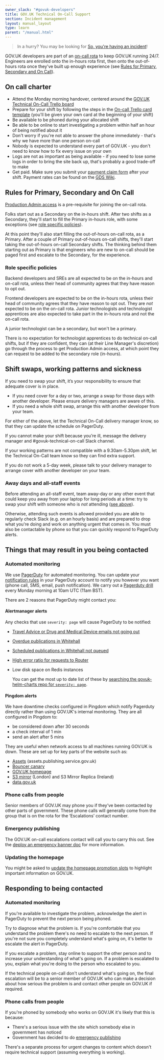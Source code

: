 ```yaml
---
owner_slack: "#govuk-developers"
title: GOV.UK Technical On-Call Support
section: Incident management
layout: manual_layout
type: learn
parent: "/manual.html"
---
```


> In a hurry? You may be looking for [So, you're having an incident][]!

GOV.UK developers are part of an [on-call rota](https://docs.google.com/spreadsheets/d/1OTVm_k6MDdCFN1EFzrKXWu4iIPI7uR9mssI8AMwn7lU/edit) to keep GOV.UK running 24/7. Engineers are enrolled onto the in-hours rota first, then onto the out-of-hours rota once they've built up enough experience (see [Rules for Primary, Secondary and On Call](#rules-for-primary-secondary-and-on-call)).

[So, you're having an incident]: /manual/incident-what-to-do.html

## On call charter

- Attend the Monday morning handover, centered around the [GOV.UK Technical On-Call Trello board](https://trello.com/b/M7UzqXpk)
- Prepare for your shift by following the steps in the [On-call Trello card template](https://trello.com/c/mK6p8hH4/977-on-call-checklist) (you'll be given your own card at the beginning of your shift)
- Be available to be phoned during your allocated shift
- Be able to be online to start investigating a problem within half an hour
  of being notified about it
- Don't worry if you're not able to answer the phone immediately - that's
  why we have more than one person on-call
- Nobody is expected to understand every part of GOV.UK - you don't need to
  know how to fix every issue on your own
- Logs are not as important as being available - if you need to lose some logs
  in order to bring the site back up, that's probably a good trade-off to make
- Get paid. Make sure you submit your [payment claim form][] after your shift.
  Payment rates can be found on the [GDS Wiki][].

[GDS Wiki]: https://sites.google.com/a/digital.cabinet-office.gov.uk/gds/how-to-guides/out-of-hours-allowance
[payment claim form]: https://forms.gle/yvPoANwrsHz8SrL4A

## Rules for Primary, Secondary and On Call

[Production Admin access](/manual/rules-for-getting-production-access.html) is a pre-requisite for joining the on-call rota.

Folks start out as a Secondary on the in-hours shift. After two shifts as a Secondary, they'll start to fill the Primary in-hours role, with some exceptions (see [role specific policies](#role-specific-policies)).

At this point they'll also start filling the out-of-hours on-call rota, as a Primary. After a couple of Primary out-of-hours on-call shifts, they'll start taking the out-of-hours on-call Secondary shifts. The thinking behind them starting out as Primary is that engineers who are new to on-call should be paged first and escalate to the Secondary, for the experience.

### Role specific policies

Backend developers and SREs are all expected to be on the in-hours and on-call rota, unless their head of community agrees that they have reason to opt out.

Frontend developers are expected to be on the in-hours rota, unless their head of community agrees that they have reason to opt out. They are _not_ expected to be on the on-call rota. Junior technologists and technologist apprentices are also expected to take part in the in-hours rota and not the on-call rota.

A junior technologist can be a secondary, but won't be a primary.

There is no expectation for technologist apprentices to do technical on-call shifts, but if they are confident, they can (at their Line Manager's discretion) go through the process to get Production Admin access, at which point they can request to be added to the secondary role (in-hours).

## Shift swaps, working patterns and sickness

If you need to swap your shift, it’s your responsibility to ensure that adequate cover is in place.

- If you need cover for a day or two, arrange a swap for those days with another developer. Please ensure delivery managers are aware of this.
- If you need a whole shift swap, arrange this with another developer from your team.

For either of the above, let the Technical On-Call delivery manager know, so that they can update the schedule on PagerDuty.

If you cannot make your shift because you’re ill, message the delivery manager and #govuk-technical-on-call Slack channel.

If your working patterns are not compatible with a 9.30am-5.30pm shift, let the Technical On-Call team know so they can find extra support.

If you do not work a 5-day week, please talk to your delivery manager to arrange cover with another developer on your team.

### Away days and all-staff events

Before attending an all-staff event, team away-day or any other event that could keep you away from your laptop for long periods at a time: try to swap your shift with someone who is _not_ attending ([see above](#shift-swaps-working-patterns-and-sickness)).

Otherwise, attending such events is allowed provided you are able to regularly check Slack (e.g. on an hourly basis) and are prepared to drop what you're doing and work on anything urgent that comes in. You must also be contactable by phone so that you can quickly respond to PagerDuty alerts.

## Things that may result in you being contacted

### Automated monitoring

We use [PagerDuty](/manual/pagerduty.html)
for automated monitoring. You can update your [notification rules](https://support.pagerduty.com/docs/user-profile#notification-rules)
in your PagerDuty account to notify you however you want (phone call, SMS, email,
push notification). We carry out a [Pagerduty drill](/manual/pagerduty.html#pagerduty-drill) every Monday morning at 10am UTC (11am BST).

There are 2 reasons that PagerDuty might contact you:

#### Alertmanager alerts

Any checks that use `severity: page` will cause PagerDuty to be notified:

- [Travel Advice or Drug and Medical Device emails not going out](/manual/alerts/email-alerts-travel-medical.html)
- [Overdue publications in Whitehall](/manual/alerts/whitehall-scheduled-publishing.html#overdue-publications-in-whitehall)
- [Scheduled publications in Whitehall not queued](/manual/alerts/whitehall-scheduled-publishing.html#scheduled-publications-in-whitehall-not-queued)
- [High error ratio for requests to Router](/manual/alerts/RouterErrorRatioTooHigh.html)
- Low disk space on Redis instances

   You can get the most up to date list of these by [searching the govuk-helm-charts repo for `severity: page`](https://github.com/search?q=repo%3Aalphagov%2Fgovuk-helm-charts%20severity%3A%20page).

#### Pingdom alerts

We have downtime checks configured in Pingdom which notify Pagerduty directly rather
than using GOV.UK's internal monitoring. They are all configured in Pingdom to:

- be considered down after 30 seconds
- a check interval of 1 min
- send an alert after 5 mins

They are useful when network access to all machines running GOV.UK is down. These
are set up for key parts of the website such as:

- [Assets](/manual/assets.html) (assets.publishing.service.gov.uk)
- [Bouncer canary](/manual/pingdom-bouncer-canary-check.html)
- [GOV.UK homepage](/manual/alerts/pingdom-homepage-check.html)
- [S3 mirror](/manual/alerts/mirror-sync.html#impact) (London) and S3 Mirror Replica (Ireland)
- [data.gov.uk](/manual/data-gov-uk-monitoring.html)

### Phone calls from people

Senior members of GOV.UK may phone you if they’ve been contacted by other parts
of government. These phone calls will generally come from the group that is on the
rota for the ‘Escalations’ contact number.

### Emergency publishing

The GOV.UK on-call escalations contact will call you to carry this out.  See the
[deploy an emergency banner doc](/manual/emergency-publishing.html)
for more information.

### Updating the homepage

You might be asked to [update the homepage promotion slots](/repos/frontend/update-homepage-promotion-slots.html) to highlight important information on GOV.UK.

## Responding to being contacted

### Automated monitoring

If you're available to investigate the problem, acknowledge the alert in
PagerDuty to prevent the next person being phoned.

Try to diagnose what the problem is. If you're comfortable that you understand
the problem there's no need to escalate to the next person. If you're not sure
you completely understand what's going on, it's better to escalate the alert
in PagerDuty.

If you escalate a problem, stay online to support the other person and to
increase your understanding of what's going on. If a problem is escalated
to you, explain what you're doing to the person who escalated to you.

If the technical people on-call don't understand what's going on, the final
escalation will be to a senior member of GOV.UK who can make a decision about
how serious the problem is and contact other people on GOV.UK if required.

### Phone calls from people

If you're phoned by somebody who works on GOV.UK it's likely that this is because:

- There's a serious issue with the site which somebody else in government has noticed
- Government has decided to do [emergency publishing](/manual/emergency-publishing.html)

There's a separate process for urgent changes to content which doesn't require technical
support (assuming everything is working).
